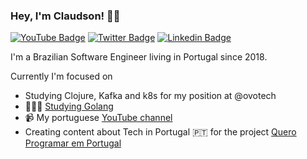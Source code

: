 ### Hey, I'm Claudson! 👋🏾

[![YouTube Badge](https://img.shields.io/badge/-Youtube-c14438?style=flat-square&labelColor=c14438&logo=youtube&logoColor=white&link=https://youtube.com/filhodanuvem)](https://youtube.com/filhodanuvem)
[![Twitter Badge](https://img.shields.io/badge/-Twitter-1ca0f1?style=flat-square&labelColor=1ca0f1&logo=twitter&logoColor=white&link=https://twitter.com/filhodanuvem)](https://twitter.com/filhodanuvem)
[![Linkedin Badge](https://img.shields.io/badge/-LinkedIn-blue?style=flat-square&logo=Linkedin&logoColor=white&link=https://www.linkedin.com/in/cloudson/)](https://www.linkedin.com/in/cloudson/)

I'm a Brazilian Software Engineer living in Portugal since 2018. 

Currently I'm focused on
- Studying Clojure, Kafka and k8s for my position at @ovotech
- 👨🏾‍💻 [Studying Golang](https://github.com/filhodanuvem?tab=repositories&q=&type=&language=go) 
- 📹 My portuguese [YouTube channel](https://youtube.com/filhodanuvem/)
- Creating content about Tech in Portugal 🇵🇹 for the project [Quero Programar em Portugal](https://queroprogramaremportugal.com.br/)

